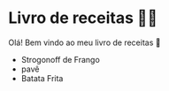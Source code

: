 #  Livro de receitas :man_cook:

Olá! Bem vindo ao meu livro de receitas :wave:

- Strogonoff de Frango
- pavê
- Batata Frita

